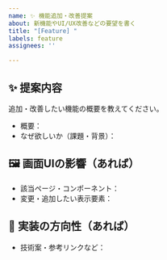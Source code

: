 ```yaml
---
name: ✨ 機能追加・改善提案
about: 新機能やUI/UX改善などの要望を書く
title: "[Feature] "
labels: feature
assignees: ''

---
```


## ✨ 提案内容

追加・改善したい機能の概要を教えてください。

- 概要：
- なぜ欲しいか（課題・背景）：

## 🖼 画面UIの影響（あれば）

- 該当ページ・コンポーネント：
- 変更・追加したい表示要素：

## 🎯 実装の方向性（あれば）

- 技術案・参考リンクなど：

